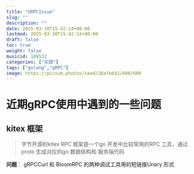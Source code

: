 ```yaml
---
title: "GRPCIssue"
slug: ""
description: ""
date: 2025-03-10T15:42:14+08:00
lastmod: 2025-03-10T15:42:14+08:00
draft: false
toc: true
weight: false
musicid: 109532
categories: ["实践"]
tags: ["golang","gRPC"]
image: https://picsum.photos/seed/26afe642/800/600
---
```


# 近期gRPC使用中遇到的一些问题

## kitex 框架
> 字节开源的kitex RPC 框架是一个go 开发中比较常用的RPC 工具，通过 proto 生成对应的go 数据结构和 服务端代码

**问题**： gRPCCurl 和 BloomRPC 的两种调试工具用的短链接Unary 形式
